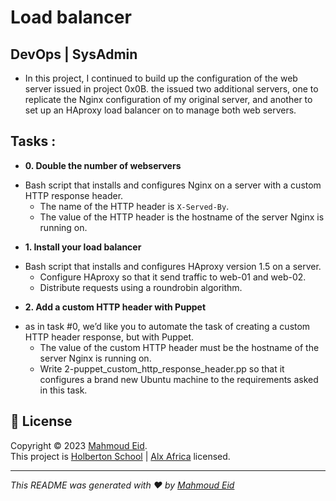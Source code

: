 # Load balancer

## DevOps | SysAdmin

- In this project, I continued to build up the configuration of the web server
issued in project 0x0B. the issued two additional servers, one to replicate
the Nginx configuration of my original server, and another to set up an HAproxy
load balancer on to manage both web servers.

## Tasks :

* **0. Double the number of webservers**
- Bash script that installs and configures Nginx on a server with a custom HTTP response header.
  * The name of the HTTP header is `X-Served-By`.
  * The value of the HTTP header is the hostname of the server Nginx is running on.

* **1. Install your load balancer**
- Bash script that installs and configures HAproxy version 1.5 on a server.
  * Configure HAproxy so that it send traffic to web-01 and web-02.
  * Distribute requests using a roundrobin algorithm.

* **2. Add a custom HTTP header with Puppet**
- as in task #0, we’d like you to automate the task of creating a custom HTTP header response, but with Puppet.
  * The value of the custom HTTP header must be the hostname of the server Nginx is running on.
  * Write 2-puppet_custom_http_response_header.pp so that it configures a brand new Ubuntu machine to the requirements asked in this task.

## 📝 License

Copyright © 2023 [Mahmoud Eid](https://github.com/Mado007).<br />
This project is [Holberton School](https://github.com/holbertonschool) | [Alx Africa](https://www.alxafrica.com/)  licensed.

---

_This README was generated with ❤️ by [Mahmoud Eid](https://github.com/Mado007)_

